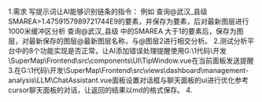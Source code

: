 1.需求
写提示词让AI能够识别链条的指令：
例如 查询@武汉_县级 SMAREA>1.4759157989721744E9的要素，并保存为要素，后对最新图层进行1000米缓冲区分析
查询@武汉_县级 中的SMAREA 大于1的要素后，保存为图层，对最新保存的图层@最新图层名称，与@图层2进行相交分析。
2.测试分析平台中的8个功能实现是否正常，让AI添加错误处理提醒使用G:\1代码\开发\SuperMap\Frontend\src\components\UI\TipWindow.vue在当前面板发送提醒
3.在G:\1代码\开发\SuperMap\Frontend\src\views\dashboard\management-analysis\LLM\ChatAssistant.vue面板设置对话框与聊天面板的ui进行优化参考cursor聊天面板的对话，让返回的结果以md的格式保存。
4.